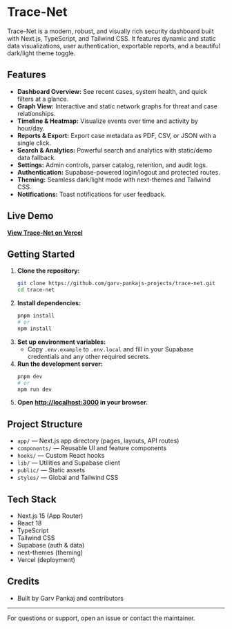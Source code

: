 
# Trace-Net

Trace-Net is a modern, robust, and visually rich security dashboard built with Next.js, TypeScript, and Tailwind CSS. It features dynamic and static data visualizations, user authentication, exportable reports, and a beautiful dark/light theme toggle.

## Features

- **Dashboard Overview:** See recent cases, system health, and quick filters at a glance.
- **Graph View:** Interactive and static network graphs for threat and case relationships.
- **Timeline & Heatmap:** Visualize events over time and activity by hour/day.
- **Reports & Export:** Export case metadata as PDF, CSV, or JSON with a single click.
- **Search & Analytics:** Powerful search and analytics with static/demo data fallback.
- **Settings:** Admin controls, parser catalog, retention, and audit logs.
- **Authentication:** Supabase-powered login/logout and protected routes.
- **Theming:** Seamless dark/light mode with next-themes and Tailwind CSS.
- **Notifications:** Toast notifications for user feedback.

## Live Demo

**[View Trace-Net on Vercel](https://csh-code-defenders.vercel.app/)**

## Getting Started

1. **Clone the repository:**
	```sh
	git clone https://github.com/garv-pankajs-projects/trace-net.git
	cd trace-net
	```
2. **Install dependencies:**
	```sh
	pnpm install
	# or
	npm install
	```
3. **Set up environment variables:**
	- Copy `.env.example` to `.env.local` and fill in your Supabase credentials and any other required secrets.
4. **Run the development server:**
	```sh
	pnpm dev
	# or
	npm run dev
	```
5. **Open [http://localhost:3000](http://localhost:3000) in your browser.**

## Project Structure

- `app/` — Next.js app directory (pages, layouts, API routes)
- `components/` — Reusable UI and feature components
- `hooks/` — Custom React hooks
- `lib/` — Utilities and Supabase client
- `public/` — Static assets
- `styles/` — Global and Tailwind CSS

## Tech Stack

- Next.js 15 (App Router)
- React 18
- TypeScript
- Tailwind CSS
- Supabase (auth & data)
- next-themes (theming)
- Vercel (deployment)

## Credits

- Built by Garv Pankaj and contributors


---

For questions or support, open an issue or contact the maintainer.
